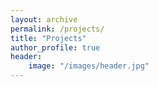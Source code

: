 ```yaml
---
layout: archive
permalink: /projects/
title: "Projects"
author_profile: true
header:
    image: "/images/header.jpg"
---
```


